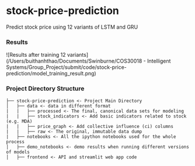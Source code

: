 # stock-price-prediction
Predict stock price using 12 variants of LSTM and GRU

### Results
![Results after training 12 variants](/Users/buithanhthao/Documents/Swinburne/COS30018 - Intelligent Systems/Group_Project/submit/code/stock-price-prediction/model_training_result.png)

### Project Directory Structure
```
├── stock-price-prediction <- Project Main Directory
│   ├── data <- data in different format
|   |   ├── processed <- The final, canonical data sets for modeling
|   |   ├── stock_indicators <- Add basic indicators related to stock (e.g. MDA)
|   |   ├── price_graph <- Add collective influence (ci) columns 
|   |   ├── raw <- The original, immutable data dump
|   ├── notebooks <- All the ipython notebooks used for the whole process
│   ├── demo_notebooks <- demo results when running different versions of models
│   ├── frontend <- API and streamlit web app code
```